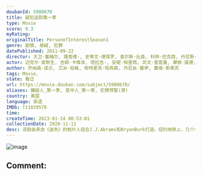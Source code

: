 ```yaml
---
doubanId: 5980670
title: 疑犯追踪第一季
type: Movie
score: 9.3
myRating: 
originalTitle: PersonofInterestSeason1
genre: 剧情, 悬疑, 犯罪
datePublished: 2011-09-22
director: 大卫·塞梅尔, 理查德·, 史蒂文·德保罗, 查尔斯·比森, 科林·巴克西, 丹尼斯·史密斯, 弗雷德·托耶, 米兰·赫伊洛夫, 阿莱克斯·扎克雷泽夫斯基, 杰弗里·, 斯蒂芬·威廉姆斯, 布拉德·安德森, 克里斯·费舍, 大卫·凡·安肯, 杰夫·, 拉里·滕, 斯蒂芬·塞梅尔, 凯文·布瑞
actor: 迈克尔·爱默生, 吉姆·卡维泽, 塔拉吉·, 安妮·帕里西, 凯文·查普曼, 摩根·威德, 艾米·哈格里夫斯, 斯基普·萨德思, 何塞·祖尼加, 迈克尔·阿伦诺夫, 乔恩·迈克尔·希尔, 维克多·斯勒扎克, 舍曼·霍华德, 亚斯特罗, 布雷南·布朗, 詹姆斯·卡佩内罗, 马利克·约巴, 达米安·杨, 迈克尔·墨菲, 莫伦·塞巴斯蒂安, 埃德·莫兰, 布莱恩·阿维尔斯, 安东尼·阿吉吉, 贾森·曼努尔·奥拉扎巴尔, 马特·麦高瑞, 克里斯托弗·杜汉, 肯特·布劳德赫斯特, 乔纳森·菲尔德, 奥布雷·多勒尔, 奥斯汀·潘德尔顿, 拉里·派恩, 杰克·格沃尔特尼, 梅罗妮·迪亚兹, 迈克·沃特福德, 塔克·米利甘, 寇蒂斯·库克, undefined, 维克多·克鲁兹, 艾瑞克·拉芬, 亚历克斯·克兰默, 维托·达布罗西奥, 弗兰克·迪尔, 凯莉·巴雷特, 科特·史密斯, 海伦·考克斯, 达里恩·希利斯, 莱拉·罗宾斯, 雷格·, 罗伊·, 杰雷米·戴维森, 特里·施珀特, 劳伦斯·梅森, 约翰·鲁, 莱尼·维尼托, 艾德·塞特拉基安, 马克·莫蒂尼, 乔·马鲁佐, 阿瑟·, 朱迪思·爱薇, 罗伊·哈特拉姆, 史蒂文·韦斯, 丹·茨斯基, 弗雷德·艾伯盖特, 杰森·寇勒图尔斯, 韦恩·杜瓦尔, 阿隆·拉扎尔, 安东尼·德·桑多, 杰伊·桑德斯, 雅各布·皮特斯, 劳拉·格劳蒂尼, 托尼·戴劳, 保罗·舒尔茨, 凯特·霍吉, 马克·门查卡, 斯科特·布莱斯, 巴威石·帕特尔, 斯科特·科恩, 奥斯汀·拉尔西, 迪尔德丽·奥康奈尔, 约翰·斯库蒂, 吉米·帕伦博, 卡尔·肯泽尔, 埃里克·贝尔根, 文森特·库拉托拉, 莉亚·道迪, 奥默·巴尼亚, 拉法埃尔·萨尔迪纳, 克里斯托弗·邓汉, 塞斯·吉列姆, 瑞斯·考罗, 莎拉·温特, 布伦特·拉达, 罗宾·泰勒, 阿兰·戴尔, 大卫·福尔, 摩根·斯佩克特, 乔诺·罗伯茨, 伊丽莎白·玛维尔, 埃普利·, 莉莉·米罗基尼克, 巴勃罗·施瑞博尔, 迈克尔·德雷亚, 萨米拉·威利, 恩里克·克兰东尼, 阿雅·娜奥米·金, 瓦伦蒂娜·德·安吉丽斯, 大卫道森, 弗吉尼亚·库尔, 梅瑞狄斯·帕特森, undefined, 比尔·坦拉蒂, 兰达尔纽森姆, 大卫·札亚斯, 查理·普拉默, 塞勒妮丝·雷瓦, 马克·马戈利斯, 娜塔莉·齐尔, 伊丽莎白·马苏茨, 罗伯特·约翰·伯克, 布莱特·卡伦, 艾米·阿克, 布里吉特·瑞根, 迈克尔·斯塔尔, 琳达·卡德里尼, 佩姬, 迈克尔·瑟沃瑞斯, 亚当·罗森博格, 马特·劳里亚, 苏珊·米斯纳尔, 达格玛拉·多敏齐克, 约翰·马加罗, 卡丽·普雷斯顿, 迈克尔·凯利, 比尔·赫克, 安维尔·乔卡亚, 托西克欧尼扎瓦, 肖姆斯·戴维, 帕维尔·萨拉耶达, 扎布丽娜·格瓦拉, 大卫·科斯塔贝尔, 豪尔赫·科尔多瓦, 约翰·菲奥里, 克丽丝滕·布什, 曼尼·佩雷斯, 雷·卢卡斯, 塞巴斯蒂安·阿塞勒斯, 阿什·克里斯蒂安, 麦克·休斯顿, 史蒂文·博耶, 奥莱克·克鲁帕, 迈克·麦格隆, 丹·哈达亚, 杰夫·温科特, 亚当·勒费弗, 布莱恩·莫瑞, 马特·索维托, 蒂姆·金尼, 鲁本·桑地亚哥, 维森特·拉雷斯卡, 杰梅因·克劳福德, 布莱恩·达西·詹姆斯, 威廉姆·赛德勒, 克里斯·乔克, 詹姆斯·汉隆, 阿尔·卡尔德隆, 吕维尔·亚历山大, 兰德尔·杜克·金, 所罗门·什夫, 安东尼·曼加诺, 安德鲁·斯图尔特, 阿尔弗雷多·纳西索, 基斯·诺布斯, 克里斯托弗·乔恩·贡博什, 约翰·希尔内尔, 迈克尔·麦迪罗斯, 阿尔·萨皮恩扎, 丹尼·马斯特罗吉奥尔吉奥, 莫莉·皮瑞斯, 里特奇·科斯特, 格雷戈里·雷, 杰伊·赫农
author: 乔纳森·诺兰, 艾米·伯格, 帕特里克·哈宾森, 丹尼丝·塞伊, 戴维·斯莱克
tags: Movie, 
state: 看过
url: https://movie.douban.com/subject/5980670/
aliases: 嫌疑人_第一季, 意中人_第一季, 犯罪预警(港)
country: 美国
language: 英语
IMDb: tt1839578
time: 
createTime: 2023-01-24 00:53:01
collectionDate: 2020-11-11
desc: 该剧由来自《迷失》的制片人组合J.J.Abrams和BryanBurk打造。纽约地铁上，几个小混混无端挑衅一个衣着褴褛的流浪汉，却不想被他狠狠收拾了一顿，众人全部被带回警局。警官卡特（塔拉吉·P...
---
```


![image](p1285044771.jpg)

Comment: 
---

